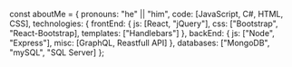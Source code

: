 const aboutMe = {
   pronouns: "he" || "him",
   code: [JavaScript, C#, HTML, CSS],
   technologies: {
      frontEnd: {
         js: [React, "jQuery"],
         css: ["Bootstrap", "React-Bootstrap],
         templates: ["Handlebars"]
      },
      backEnd: {
         js: ["Node", "Express"],
         misc: [GraphQL, Reastfull API]
      },
   databases: ["MongoDB", "mySQL", "SQL Server]
};


